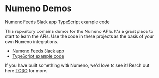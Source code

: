 # Numeno Demos

Numeno Feeds Slack app
TypeScript example code

This repository contains demos for the Numeno APIs. It's a great place to start to learn the APIs. Use the code in these projects as the basis of your own Numeno integrations.

- [Numeno Feeds Slack app](TODO)
- [TypeScript example code](TODO)

If you have built something with Numeno, we'd love to see it! Reach out here [TODO](TODO) for more.
